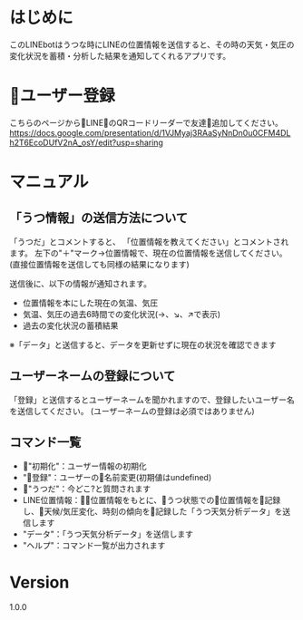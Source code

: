# はじめに
このLINEbotはうつな時にLINEの位置情報を送信すると、その時の天気・気圧の変化状況を蓄積・分析した結果を通知してくれるアプリです。

# ユーザー登録
こちらのページからLINEのQRコードリーダーで友達追加してください。
https://docs.google.com/presentation/d/1VJMyaj3RAaSyNnDn0u0CFM4DLh2T6EcoDUfV2nA_osY/edit?usp=sharing

# マニュアル
## 「うつ情報」の送信方法について
「うつだ」とコメントすると、
「位置情報を教えてください」とコメントされます。
左下の"＋"マーク→位置情報で、現在の位置情報を送信してください。
(直接位置情報を送信しても同様の結果になります)

送信後に、以下の情報が通知されます。
+ 位置情報を本にした現在の気温、気圧
+ 気温、気圧の過去6時間での変化状況(→、↘、↗で表示)
+ 過去の変化状況の蓄積結果

※「データ」と送信すると、データを更新せずに現在の状況を確認できます

## ユーザーネームの登録について
「登録」と送信するとユーザーネームを聞かれますので、登録したいユーザー名を送信してください。
(ユーザーネームの登録は必須ではありません)

## コマンド一覧
+ "初期化"：ユーザー情報の初期化
+ "登録"：ユーザーの名前変更(初期値はundefined)
+ "うつだ"：今どこ?と質問されます
+ LINE位置情報：位置情報をもとに、うつ状態での位置情報を記録し、天候/気圧変化、時刻の傾向を記録した「うつ天気分析データ」を送信します
+ "データ"：「うつ天気分析データ」を送信します
+ "ヘルプ"：コマンド一覧が出力されます

# Version
1.0.0